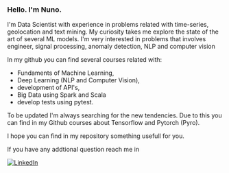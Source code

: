 ### Hello. I'm Nuno.

I'm Data Scientist with experience in problems related with time-series, geolocation and text mining.
My curiosity takes me explore the state of the art of several ML models. 
I'm very interested in problems that involves engineer, signal processing, anomaly detection, NLP and computer vision 

In my github you can find several courses related with: 
- Fundaments of Machine Learning,
- Deep Learning (NLP and Computer Vision), 
- development of API's,
- Big Data using Spark and Scala 
- develop tests using pytest.

To be updated I'm always searching for the new tendencies. Due to this you can find in my Github courses about Tensorflow and Pytorch (Pyro).

I hope you can find in my repository something usefull for you.

If you have any addtional question reach me in

[![LinkedIn](https://img.shields.io/badge/-Linkedin-blue?style=flat-square&logo=linkedin&link)](https://www.linkedin.com/in/njsdias/) 


<!--
**njsdias/njsdias** is a ✨ _special_ ✨ repository because its `README.md` (this file) appears on your GitHub profile.

Here are some ideas to get you started:

- 🔭 I’m currently working on ...
- 🌱 I’m currently learning ...
- 👯 I’m looking to collaborate on ...
- 🤔 I’m looking for help with ...
- 💬 Ask me about ...
- 📫 How to reach me: ...
- 😄 Pronouns: ...
- ⚡ Fun fact: ...
-->
